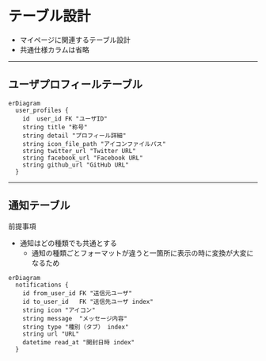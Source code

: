 # テーブル設計
- マイページに関連するテーブル設計
- 共通仕様カラムは省略

***
## ユーザプロフィールテーブル

```mermaid
erDiagram
  user_profiles {
    id	user_id	FK "ユーザID"
    string title "称号"
    string detail "プロフィール詳細"
    string icon_file_path "アイコンファイルパス"
    string twitter_url "Twitter URL"
    string facebook_url "Facebook URL"
    string github_url "GitHub URL"
  }
```
***

## 通知テーブル
前提事項
- 通知はどの種類でも共通とする
  - 通知の種類ごとフォーマットが違うと一箇所に表示の時に変換が大変になるため

```mermaid
erDiagram
  notifications {
    id from_user_id	FK "送信元ユーザ"
    id to_user_id	FK "送信先ユーザ index"
    string icon	"アイコン"
    string message	"メッセージ内容"
    string type	"種別（タブ） index"
    string url "URL"
    datetime read_at "開封日時 index"
  }
```
